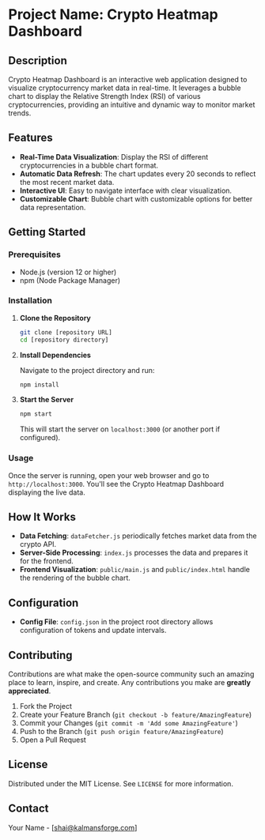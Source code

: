 # Project Name: Crypto Heatmap Dashboard

## Description

Crypto Heatmap Dashboard is an interactive web application designed to visualize cryptocurrency market data in real-time. It leverages a bubble chart to display the Relative Strength Index (RSI) of various cryptocurrencies, providing an intuitive and dynamic way to monitor market trends.

## Features

- **Real-Time Data Visualization**: Display the RSI of different cryptocurrencies in a bubble chart format.
- **Automatic Data Refresh**: The chart updates every 20 seconds to reflect the most recent market data.
- **Interactive UI**: Easy to navigate interface with clear visualization.
- **Customizable Chart**: Bubble chart with customizable options for better data representation.

## Getting Started

### Prerequisites

- Node.js (version 12 or higher)
- npm (Node Package Manager)

### Installation

1. **Clone the Repository**

   ```sh
   git clone [repository URL]
   cd [repository directory]
   ```

2. **Install Dependencies**

   Navigate to the project directory and run:

   ```sh
   npm install
   ```

3. **Start the Server**

   ```sh
   npm start
   ```

   This will start the server on `localhost:3000` (or another port if configured).

### Usage

Once the server is running, open your web browser and go to `http://localhost:3000`. You'll see the Crypto Heatmap Dashboard displaying the live data.

## How It Works

- **Data Fetching**: `dataFetcher.js` periodically fetches market data from the crypto API.
- **Server-Side Processing**: `index.js` processes the data and prepares it for the frontend.
- **Frontend Visualization**: `public/main.js` and `public/index.html` handle the rendering of the bubble chart.

## Configuration

- **Config File**: `config.json` in the project root directory allows configuration of tokens and update intervals.

## Contributing

Contributions are what make the open-source community such an amazing place to learn, inspire, and create. Any contributions you make are **greatly appreciated**.

1. Fork the Project
2. Create your Feature Branch (`git checkout -b feature/AmazingFeature`)
3. Commit your Changes (`git commit -m 'Add some AmazingFeature'`)
4. Push to the Branch (`git push origin feature/AmazingFeature`)
5. Open a Pull Request

## License

Distributed under the MIT License. See `LICENSE` for more information.

## Contact

Your Name - [shai@kalmansforge.com]
